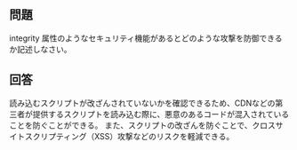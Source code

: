 ## 問題

integrity 属性のようなセキュリティ機能があるとどのような攻撃を防御できるか記述しなさい。

## 回答

読み込むスクリプトが改ざんされていないかを確認できるため、CDNなどの第三者が提供するスクリプトを読み込む際に、悪意のあるコードが混入されていることを防ぐことができる。
また、スクリプトの改ざんを防ぐことで、クロスサイトスクリプティング（XSS）攻撃などのリスクを軽減できる。
